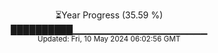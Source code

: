 <p align="center">
⏳Year Progress (35.59 %)<br>
██████████▁▁▁▁▁▁▁▁▁▁▁▁▁▁▁▁▁▁▁▁ <br>
<sub>Updated: Fri, 10 May 2024 06:02:56 GMT</sub>
</p>

